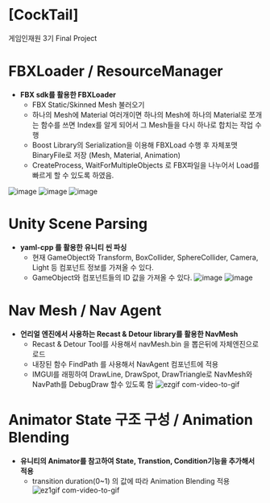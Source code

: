 # [CockTail]
게임인재원 3기 Final Project

# FBXLoader / ResourceManager 
- **FBX sdk를 활용한 FBXLoader**
  - FBX Static/Skinned Mesh 불러오기
  - 하나의 Mesh에 Material 여러개이면 하나의 Mesh에 하나의 Material로 쪼개는 함수를 쓰면
    Index를 알게 되어서 그 Mesh들을 다시 하나로 합치는 작업 수행
  - Boost Library의 Serialization을 이용해 FBXLoad 수행 후 자체포맷 BinaryFile로 저장 (Mesh, Material, Animation)
  - CreateProcess, WaitForMultipleObjects 로 FBX파일을 나누어서 Load를 빠르게 할 수 있도록 하였음.
  
![image](https://user-images.githubusercontent.com/58064839/211225625-b363df75-24f4-4082-ba86-9badfdd46287.png)
![image](https://user-images.githubusercontent.com/58064839/211225638-f98bcbf8-796a-419e-8a53-8ab8b81be585.png)
![image](https://user-images.githubusercontent.com/58064839/211225580-f170796e-202b-470c-95f8-a65e5bf9361e.png)

# Unity Scene Parsing
- **yaml-cpp 를 활용한 유니티 씬 파싱**
  - 현재 GameObject와 Transform, BoxCollider, SphereCollider, Camera, Light 등 컴포넌트 정보를 가져올 수 있다.
  - GameObject와 컴포넌트들의 ID 값을 가져올 수 있다.
![image](https://user-images.githubusercontent.com/58064839/211226390-b9c861ef-34cc-4301-98ce-f6519f0371ff.png)
![image](https://user-images.githubusercontent.com/58064839/221354055-b48cdf9e-7ef6-460c-ba4a-f285fec8f9dd.png)

# Nav Mesh / Nav Agent
- **언리얼 엔진에서 사용하는 Recast & Detour library를 활용한 NavMesh**
  - Recast & Detour Tool를 사용해서 navMesh.bin 을 뽑은뒤에 자체엔진으로 로드
  - 내장된 함수 FindPath 를 사용해서 NavAgent 컴포넌트에 적용
  - IMGUI를 래핑하여 DrawLine, DrawSpot, DrawTriangle로 NavMesh와 NavPath를 DebugDraw 할수 있도록 함 
![ezgif com-video-to-gif](https://user-images.githubusercontent.com/58064839/221354769-85a97b92-f1ab-417d-abe3-198a3d913284.gif)


# Animator State 구조 구성 / Animation Blending
- **유니티의 Animator를 참고하여 State, Transtion, Condition기능을 추가해서 적용**
  - transition duration(0~1) 의 값에 따라 Animation Blending 적용
![ez1gif com-video-to-gif](https://user-images.githubusercontent.com/58064839/221354976-4ee21770-c8f0-401d-b6df-2e35b1fae446.gif)

